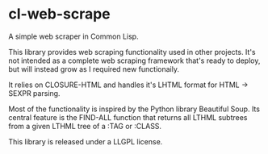 cl-web-scrape
=============

A simple web scraper in Common Lisp.

This library provides web scraping functionality used in other projects. It's not intended as a complete web scraping framework that's ready to deploy, but will instead grow as I required new functionaily.

It relies on CLOSURE-HTML and handles it's LHTML format for HTML -> SEXPR parsing.

Most of the functionality is inspired by the Python library Beautiful Soup. Its central feature is the FIND-ALL function that returns all LTHML subtrees from a given LTHML tree of a :TAG or :CLASS.

This library is released under a LLGPL license.

